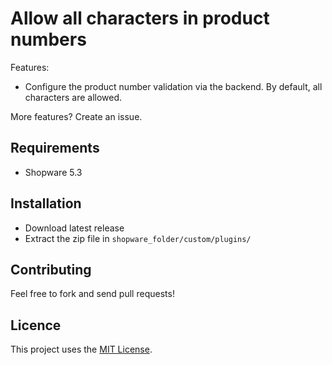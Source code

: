 # Allow all characters in product numbers

Features:
- Configure the product number validation via the backend. By default, all characters are allowed.

More features? Create an issue.

## Requirements

- Shopware 5.3


## Installation

- Download latest release
- Extract the zip file in `shopware_folder/custom/plugins/`


## Contributing

Feel free to fork and send pull requests!


## Licence

This project uses the [MIT License](LICENCE.md).
